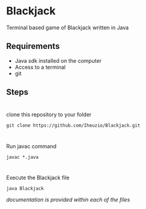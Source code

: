 # Blackjack

Terminal based game of Blackjack written in Java
## Requirements
- Java sdk installed on the computer
- Access to a terminal
- git

## Steps
#
clone this repository to your folder
```
git clone https://github.com/Iheuzio/Blackjack.git
```
#
Run javac command
```
javac *.java
```
#
Execute the Blackjack file
```
java Blackjack
```
*documentation is provided within each of the files*

